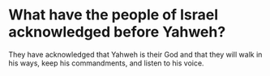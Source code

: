 # What have the people of Israel acknowledged before Yahweh?

They have acknowledged that Yahweh is their God and that they will walk in his ways, keep his commandments, and listen to his voice.
